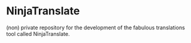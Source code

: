 # NinjaTranslate
(non) private repository for the development of the fabulous translations tool called NinjaTranslate.
